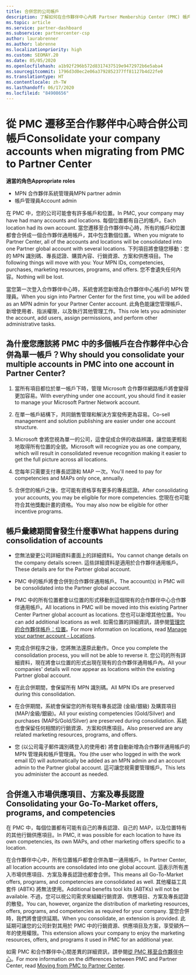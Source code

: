 ```yaml
---
title: 合併您的公司帳戶
description: 了解如何在合作夥伴中心內將 Partner Membership Center (PMC) 帳戶合併成一個帳戶。 適用於從 PMC 遷移至合作夥伴中心
ms.topic: article
ms.service: partner-dashboard
ms.subservice: partnercenter-csp
author: laurabrenner
ms.author: labrenne
ms.localizationpriority: high
ms.custom: SEOMAY.20
ms.date: 05/05/2020
ms.openlocfilehash: a1b92f296b572d8317437519e9472972b6e5aba4
ms.sourcegitcommit: 1796d3d0ec2e06a3792852377ff81127b4d22fe0
ms.translationtype: HT
ms.contentlocale: zh-TW
ms.lasthandoff: 06/17/2020
ms.locfileid: "84908656"
---
```

# <a name="consolidate-your-company-accounts-when-migrating-from-pmc-to-partner-center"></a><span data-ttu-id="c0c92-104">從 PMC 遷移至合作夥伴中心時合併公司帳戶</span><span class="sxs-lookup"><span data-stu-id="c0c92-104">Consolidate your company accounts when migrating from PMC to Partner Center</span></span>

<span data-ttu-id="c0c92-105">**適當的角色**</span><span class="sxs-lookup"><span data-stu-id="c0c92-105">**Appropriate roles**</span></span>

- <span data-ttu-id="c0c92-106">MPN 合作夥伴系統管理員</span><span class="sxs-lookup"><span data-stu-id="c0c92-106">MPN partner admin</span></span>
- <span data-ttu-id="c0c92-107">帳戶管理員</span><span class="sxs-lookup"><span data-stu-id="c0c92-107">Account admin</span></span>

<span data-ttu-id="c0c92-108">在 PMC 中，您的公司可能會有許多帳戶和位置。</span><span class="sxs-lookup"><span data-stu-id="c0c92-108">In PMC, your company may have had many accounts and locations.</span></span> <span data-ttu-id="c0c92-109">每個位置都有自己的帳戶。</span><span class="sxs-lookup"><span data-stu-id="c0c92-109">Each location had its own account.</span></span> <span data-ttu-id="c0c92-110">當您遷移至合作夥伴中心時，所有的帳戶和位置都會合併成一個合作夥伴通用帳戶，其中包含數個位置。</span><span class="sxs-lookup"><span data-stu-id="c0c92-110">When you migrate to Partner Center, all of the accounts and locations will be consolidated into one Partner global account with several locations.</span></span> <span data-ttu-id="c0c92-111">下列項目將會隨您移動：您的 MPN 識別碼、專長認證、購買內容、行銷資源、方案和供應項目。</span><span class="sxs-lookup"><span data-stu-id="c0c92-111">The following things will move with you: Your MPN IDs, competencies, purchases, marketing resources, programs, and offers.</span></span> <span data-ttu-id="c0c92-112">您不會遺失任何內容。</span><span class="sxs-lookup"><span data-stu-id="c0c92-112">Nothing will be lost.</span></span>

<span data-ttu-id="c0c92-113">當您第一次登入合作夥伴中心時，系統會將您新增為合作夥伴中心帳戶的 MPN 管理員。</span><span class="sxs-lookup"><span data-stu-id="c0c92-113">When you sign into Partner Center for the first time, you will be added as an MPN admin for your Partner Center account.</span></span> <span data-ttu-id="c0c92-114">此角色能讓您管理帳戶、新增使用者、指派權限，以及執行其他管理工作。</span><span class="sxs-lookup"><span data-stu-id="c0c92-114">This role lets you administer the account, add users, assign permissions, and perform other administrative tasks.</span></span>

## <a name="why-should-you-consolidate-your-multiple-accounts-in-pmc-into-one-account-in-partner-center"></a><span data-ttu-id="c0c92-115">為什麼您應該將 PMC 中的多個帳戶在合作夥伴中心合併為單一帳戶？</span><span class="sxs-lookup"><span data-stu-id="c0c92-115">Why should you consolidate your multiple accounts in PMC into one account in Partner Center?</span></span>

1. <span data-ttu-id="c0c92-116">當所有項目都位於單一帳戶下時，管理 Microsoft 合作夥伴網路帳戶將會變得更加容易。</span><span class="sxs-lookup"><span data-stu-id="c0c92-116">With everything under one account, you should find it easier to manage your Microsoft Partner Network account.</span></span>

2. <span data-ttu-id="c0c92-117">在單一帳戶結構下，共同銷售管理和解決方案發佈更為容易。</span><span class="sxs-lookup"><span data-stu-id="c0c92-117">Co-sell management and solution publishing are easier under one account structure.</span></span>

3. <span data-ttu-id="c0c92-118">Microsoft 會將您視為單一的公司，這會促成合併的收益辨識，讓您能更輕鬆地取得所有位置的全貌。</span><span class="sxs-lookup"><span data-stu-id="c0c92-118">Microsoft will recognize you as one company, which will result in consolidated revenue recognition making it easier to get the full picture across all locations.</span></span>  

4. <span data-ttu-id="c0c92-119">您每年只需要支付專長認證和 MAP 一次。</span><span class="sxs-lookup"><span data-stu-id="c0c92-119">You'll need to pay for competencies and MAPs only once, annually.</span></span>

5. <span data-ttu-id="c0c92-120">合併您的帳戶之後，您可能有資格享有更多的專長認證。</span><span class="sxs-lookup"><span data-stu-id="c0c92-120">After consolidating your accounts, you may be eligible for more competencies.</span></span> <span data-ttu-id="c0c92-121">您現在也可能符合其他獎勵計畫的資格。</span><span class="sxs-lookup"><span data-stu-id="c0c92-121">You may also now be eligible for other incentive programs.</span></span>

## <a name="what-happens-during-consolidation-of-accounts"></a><span data-ttu-id="c0c92-122">帳戶彙總期間會發生什麼事</span><span class="sxs-lookup"><span data-stu-id="c0c92-122">What happens during consolidation of accounts</span></span>

- <span data-ttu-id="c0c92-123">您無法變更公司詳細資料畫面上的詳細資料。</span><span class="sxs-lookup"><span data-stu-id="c0c92-123">You cannot change details on the company details screen.</span></span> <span data-ttu-id="c0c92-124">這些詳細資料是適用於合作夥伴通用帳戶。</span><span class="sxs-lookup"><span data-stu-id="c0c92-124">These details are for the Partner global account.</span></span>

- <span data-ttu-id="c0c92-125">PMC 中的帳戶將會合併到合作夥伴通用帳戶。</span><span class="sxs-lookup"><span data-stu-id="c0c92-125">The account(s) in PMC will be consolidated into the Partner global account.</span></span>

- <span data-ttu-id="c0c92-126">PMC 中的所有位置都會以位置的形式移動到這個現有的合作夥伴中心合作夥伴通用帳戶。</span><span class="sxs-lookup"><span data-stu-id="c0c92-126">All locations in PMC will be moved into this existing Partner Center Partner global account as locations.</span></span> <span data-ttu-id="c0c92-127">您也可以新增其他位置。</span><span class="sxs-lookup"><span data-stu-id="c0c92-127">You can add additional locations as well.</span></span> <span data-ttu-id="c0c92-128">如需位置的詳細資訊，請參閱[管理您的合作夥伴帳戶：位置](manage-locations.md)。</span><span class="sxs-lookup"><span data-stu-id="c0c92-128">For more information on locations, read  [Manage your partner account - Locations](manage-locations.md).</span></span>

- <span data-ttu-id="c0c92-129">完成合併程序之後，您將無法還原此動作。</span><span class="sxs-lookup"><span data-stu-id="c0c92-129">Once you complete the consolidation process, you will not be able to reverse it.</span></span> <span data-ttu-id="c0c92-130">您公司的所有詳細資料，現在將會以位置的形式出現在現有的合作夥伴通用帳戶內。</span><span class="sxs-lookup"><span data-stu-id="c0c92-130">All your companies' details will now appear as locations within the existing Partner global account.</span></span> 

- <span data-ttu-id="c0c92-131">在此合併期間，會保留所有 MPN 識別碼。</span><span class="sxs-lookup"><span data-stu-id="c0c92-131">All MPN IDs are preserved during this consolidation.</span></span>

- <span data-ttu-id="c0c92-132">在合併期間，系統會保留您的所有現有專長認證 (金級/銀級) 及購買項目 (MAP/金級/銀級)。</span><span class="sxs-lookup"><span data-stu-id="c0c92-132">All your existing competencies (Gold/Silver) and purchases (MAPS/Gold/Silver) are preserved during consolidation.</span></span> <span data-ttu-id="c0c92-133">系統也會保留任何相關的行銷資源、方案和供應項目。</span><span class="sxs-lookup"><span data-stu-id="c0c92-133">Also preserved are any related marketing resources, programs, and offers.</span></span>

- <span data-ttu-id="c0c92-134">您 (以公司電子郵件識別碼登入的使用者) 將會自動新增為合作夥伴通用帳戶的 MPN 管理員和帳戶管理員。</span><span class="sxs-lookup"><span data-stu-id="c0c92-134">You (the user who logged in with the work email ID) will automatically be added as an MPN admin and an account admin to the Partner global account.</span></span> <span data-ttu-id="c0c92-135">這可讓您視需要管理帳戶。</span><span class="sxs-lookup"><span data-stu-id="c0c92-135">This lets you administer the account as needed.</span></span>

## <a name="consolidating-your-go-to-market-offers-programs-and-competencies"></a><span data-ttu-id="c0c92-136">合併進入市場供應項目、方案及專長認證</span><span class="sxs-lookup"><span data-stu-id="c0c92-136">Consolidating your Go-To-Market offers, programs, and competencies</span></span>

<span data-ttu-id="c0c92-137">在 PMC 中，每個位置都有可能有自己的專長認證、自己的 MAP，以及位置特有的其他行銷供應項目。</span><span class="sxs-lookup"><span data-stu-id="c0c92-137">In PMC, it was possible for each location to have its own competencies, its own MAPs, and other marketing offers specific to a location.</span></span>

<span data-ttu-id="c0c92-138">在合作夥伴中心中，所有位置帳戶都會合併為單一通用帳戶。</span><span class="sxs-lookup"><span data-stu-id="c0c92-138">In Partner Center, all location accounts are consolidated into one global account.</span></span> <span data-ttu-id="c0c92-139">這表示所有進入市場供應項目、方案及專長認證也都會合併。</span><span class="sxs-lookup"><span data-stu-id="c0c92-139">This means all Go-To-Market offers, programs, and competencies are consolidated as well.</span></span> <span data-ttu-id="c0c92-140">其他權益工具套件 (ABTK) 將無法使用。</span><span class="sxs-lookup"><span data-stu-id="c0c92-140">Additional benefits tool kits (ABTKs) will not be available.</span></span> <span data-ttu-id="c0c92-141">不過，您可以視公司需求來組織行銷資源、供應項目、方案及專長認證的散發。</span><span class="sxs-lookup"><span data-stu-id="c0c92-141">You can, however, organize the distribution of marketing resources, offers, programs, and competencies as required for your company.</span></span> <span data-ttu-id="c0c92-142">當您合併時，我們將會提供延期。</span><span class="sxs-lookup"><span data-stu-id="c0c92-142">When you consolidate, an extension is provided.</span></span> <span data-ttu-id="c0c92-143">此延期可讓您的公司針對其用於 PMC 中的行銷資源、供應項目及方案，享受額外一年的使用權限。</span><span class="sxs-lookup"><span data-stu-id="c0c92-143">This extension allows your company to enjoy the marketing resources, offers, and programs it used in PMC for an additional year.</span></span>

<span data-ttu-id="c0c92-144">如需 PMC 和合作夥伴中心間差異的詳細資訊，請參閱[從 PMC 移至合作夥伴中心](guide-to-migration.md)。</span><span class="sxs-lookup"><span data-stu-id="c0c92-144">For more information on the differences between PMC and Partner Center, read [Moving from PMC to Partner Center](guide-to-migration.md).</span></span>
